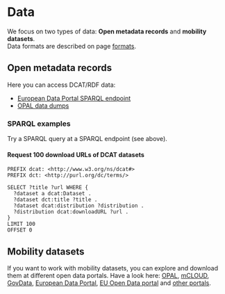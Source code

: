 # Data

We focus on two types of data: **Open metadata records** and **mobility datasets**.  
Data formats are described on page [formats](formats.md).

## Open metadata records

Here you can access DCAT/RDF data:

* [European Data Portal SPARQL endpoint](https://www.europeandataportal.eu/sparql)
* [OPAL data dumps](https://hobbitdata.informatik.uni-leipzig.de/OPAL/)

### SPARQL examples

Try a SPARQL query at a SPARQL endpoint (see above).

#### Request 100 download URLs of DCAT datasets

```SPARQL
PREFIX dcat: <http://www.w3.org/ns/dcat#>
PREFIX dct: <http://purl.org/dc/terms/>

SELECT ?title ?url WHERE {
  ?dataset a dcat:Dataset .
  ?dataset dct:title ?title .
  ?dataset dcat:distribution ?distribution .
  ?distribution dcat:downloadURL ?url .
}
LIMIT 100
OFFSET 0
```

## Mobility datasets

If you want to work with mobility datasets, you can explore and download them at different open data portals.
Have a look here:
[OPAL](https://opal.demos.dice-research.org/),
[mCLOUD](https://www.mcloud.de/), 
[GovData](https://www.govdata.de/), 
[European Data Portal](https://www.europeandataportal.eu/),
[EU Open Data portal](https://data.europa.eu/euodp/en/data/) and
[other portals](https://github.com/projekt-opal/doc/wiki/Open-Data-Portals).
